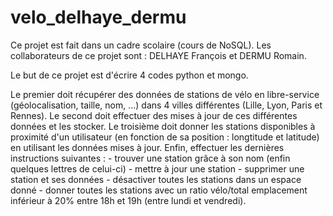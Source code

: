 # velo_delhaye_dermu

Ce projet est fait dans un cadre scolaire (cours de NoSQL). Les collaborateurs de ce projet sont : DELHAYE François et DERMU Romain. 

Le but de ce projet est d'écrire 4 codes python et mongo.

Le premier doit récupérer des données de stations de vélo en libre-service (géolocalisation, taille, nom, ...) dans 4 villes différentes (Lille, Lyon, Paris et
Rennes).
Le second doit effectuer des mises à jour de ces différentes données et les stocker.
Le troisième doit donner les stations disponibles à proximité d'un utilisateur (en fonction de sa position : longtitude et latitude) en utilisant les données mises à jour. 
Enfin, effectuer les dernières instructions suivantes :
	- trouver une station grâce à son nom (enfin quelques lettres de celui-ci)
	- mettre à jour une station
	- supprimer une station et ses données
	- désactiver toutes les stations dans un espace donné
	- donner toutes les stations avec un ratio vélo/total emplacement inférieur à 20% entre 18h et 19h (entre lundi et vendredi).